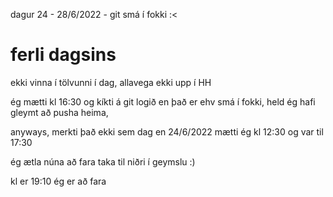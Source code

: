 dagur 24 - 28/6/2022 - git smá í fokki :<

# ferli dagsins
ekki vinna í tölvunni í dag, allavega ekki upp í HH  

ég mætti kl 16:30 og kíkti á git logið en það er ehv smá í fokki, held ég hafi gleymt að pusha heima,  

anyways, merkti það ekki sem dag en 24/6/2022 mætti ég kl 12:30 og var til 17:30  

ég ætla núna að fara taka til niðri í geymslu :)  

kl er 19:10 ég er að fara